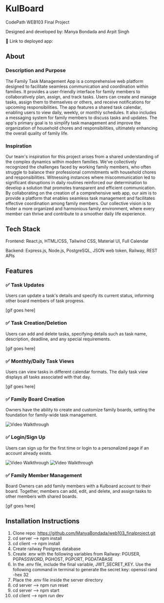 # KulBoard

CodePath WEB103 Final Project

Designed and developed by: Manya Bondada and Arpit Singh

🔗 Link to deployed app:

## About

### Description and Purpose

The Family Task Management App is a comprehensive web platform designed to facilitate seamless communication and coordination within families. It provides a user-friendly interface for family members to collaboratively plan, assign, and track tasks. Users can create and manage tasks, assign them to themselves or others, and receive notifications for upcoming responsibilities. The app features a shared task calendar, enabling users to view daily, weekly, or monthly schedules. It also includes a messaging system for family members to discuss tasks and updates. The app's primary goal is to simplify task management and improve the organization of household chores and responsibilities, ultimately enhancing the overall quality of family life.

### Inspiration

Our team's inspiration for this project arises from a shared understanding of the complex dynamics within modern families. We've collectively recognized the challenges faced by working family members, who often struggle to balance their professional commitments with household chores and responsibilities. Witnessing instances where miscommunication led to significant disruptions in daily routines reinforced our determination to develop a solution that promotes transparent and efficient communication. By collaborating on the creation of a comprehensive web app, our aim is to provide a platform that enables seamless task management and facilitates effective coordination among family members. Our collective vision is to foster a more organized and harmonious family environment, where every member can thrive and contribute to a smoother daily life experience.

## Tech Stack

Frontend: React.js, HTML/CSS, Tailwind CSS, Material UI, Full Calendar

Backend: Express.js, Node.js, PostgreSQL, JSON web token, Railway, REST APIs

## Features

### ✅ Task Updates

Users can update a task's details and specify its current status, informing other board members of task progress.

[gif goes here]

### ✅ Task Creation/Deletion

Users can add and delete tasks, specifying details such as task name, description, deadline, and any special requirements. 

[gif goes here]

### ✅ Monthly/Daily Task Views

Users can view tasks in different calendar formats. The daily task view displays all tasks associated with that day.

[gif goes here]

### ✅ Family Board Creation

Owners have the ability to create and customize family boards, setting the foundation for family-wide task management.

<img src='https://github.com/ManyaBondada/web103_finalproject/blob/main/create%20board%20feature.gif' title='Board Creation' width='' alt='Video Walkthrough' />

### ✅ Login/Sign Up 

Users can sign up for the first time or login to a personalized page if an account already exists.

<img src='https://github.com/ManyaBondada/web103_finalproject/blob/main/login%20feature.gif' title='Existing User Login' width='' alt='Video Walkthrough' />

<img src='https://github.com/ManyaBondada/web103_finalproject/blob/main/sign%20up%20feature.gif' title='New User Sign Up' width='' alt='Video Walkthrough' />

### ✅ Family Member Management

Board Owners can add family members with a Kulboard account to their board. Together, members can add, edit, and delete, and assign tasks to other members with shared boards.

[gif goes here]

## Installation Instructions

1. Clone repo: https://github.com/ManyaBondada/web103_finalproject.git
2. cd server --> npm install
3. cd client --> npm install
4. Create railway Postgres database
6. Create .env with the following variables from Railway: PGUSER, PGPASSWORD, PGHOST, PGPORT, PGDATABASE
7. In the .env file, include the final variable, JWT_SECRET_KEY. Use the following command in terminal to generate the secret key: openssl rand -hex 32
8. Place the .env file inside the server directory
9. cd server --> npm run reset
10. cd server --> npm start
11. cd client --> npm run dev
